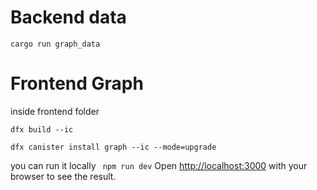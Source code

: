 
# Backend data


```inside backend folder
cargo run graph_data
```


# Frontend Graph

inside frontend folder
```
dfx build --ic 

dfx canister install graph --ic --mode=upgrade
```
you can run it locally ``` npm run dev```
Open [http://localhost:3000](http://localhost:3000) with your browser to see the result.

